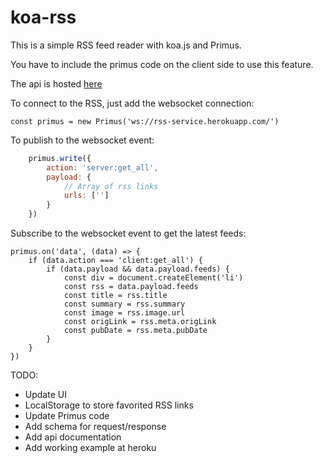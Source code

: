 # koa-rss

This is a simple RSS feed reader with koa.js and Primus.


You have to include the primus code on the client side to use this feature.

The api is hosted [here]( https://rss-service.herokuapp.com/)

To connect to the RSS, just add the websocket connection:
```
const primus = new Primus('ws://rss-service.herokuapp.com/')
```

To publish to the websocket event:
```javascript
    primus.write({
        action: 'server:get_all', 
        payload: {
            // Array of rss links
            urls: ['']
        }
    })
```

Subscribe to the websocket event to get the latest feeds:
```
primus.on('data', (data) => {
    if (data.action === 'client:get_all') {
        if (data.payload && data.payload.feeds) {
            const div = document.createElement('li')
            const rss = data.payload.feeds
            const title = rss.title
            const summary = rss.summary
            const image = rss.image.url
            const origLink = rss.meta.origLink
            const pubDate = rss.meta.pubDate
        }
    }
})
```

TODO:
+ Update UI
+ LocalStorage to store favorited RSS links
+ Update Primus code
+ Add schema for request/response
+ Add api documentation
+ Add working example at heroku
